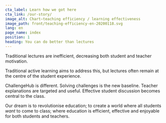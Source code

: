 ```yaml
---
cta_label: Learn how we got here
cta_link: /our-story/
image_alt: Chart—teaching efficiency / learning effectiveness
image_path: front/teaching-efficiency-en-20200118.svg
lang: en
page_name: index
position: 1
heading: You can do better than lectures
---
```


Traditional lectures are inefficient, decreasing both student and teacher motivation.

Traditional active learning aims to address this, but lectures often remain at the centre of the student experience.

ChallengeHub is different. Solving challenges is the new baseline. Teacher explanations are targeted and useful. Effective student discussion becomes central to the class.

Our dream is to revolutionise education; to create a world where all students *want* to come to class; where education is efficient, effective and enjoyable for both students and teachers.
